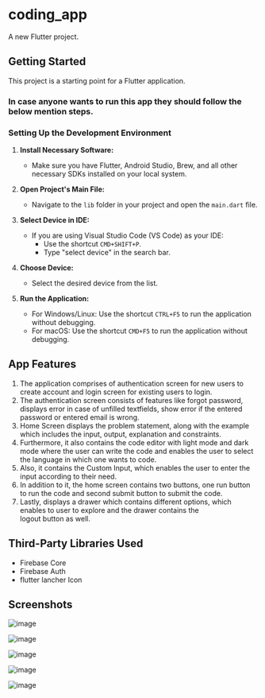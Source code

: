 # coding_app

A new Flutter project.

## Getting Started

This project is a starting point for a Flutter application.

### In case anyone wants to run this app they should follow the below mention steps.
### Setting Up the Development Environment

1. **Install Necessary Software:**
   - Make sure you have Flutter, Android Studio, Brew, and all other necessary SDKs installed on your local system.

2. **Open Project's Main File:**
   - Navigate to the `lib` folder in your project and open the `main.dart` file.

3. **Select Device in IDE:**
   - If you are using Visual Studio Code (VS Code) as your IDE:
     - Use the shortcut `CMD+SHIFT+P`.
     - Type "select device" in the search bar.

4. **Choose Device:**
   - Select the desired device from the list.

5. **Run the Application:**
   - For Windows/Linux: Use the shortcut `CTRL+F5` to run the application without debugging.
   - For macOS: Use the shortcut `CMD+F5` to run the application without debugging.
## App Features
1. The application comprises of authentication screen for new users to create account and login screen for existing users to login.
2. The authentication screen consists of features like forgot password, displays error in case of unfilled textfields, show error if the entered password or entered email is wrong.
3. Home Screen displays the problem statement, along with the example which includes the input, output, explanation and constraints.
4. Furthermore, it also contains the code editor with light mode and dark mode where the user can write the code and enables the user to select the language in which one wants to code.
5. Also, it contains the Custom Input, which enables the user to enter the input according to their need.
6. In addition to it, the home screen contains two buttons, one run button to run the code and second submit button to submit the code.
7. Lastly, displays a drawer which contains different options, which enables to user to explore and the drawer contains the logout button as well.
## Third-Party Libraries Used
* Firebase Core
* Firebase Auth
* flutter lancher Icon
## Screenshots
  ![image](https://github.com/vinaykumar-07/task-App/assets/88262239/adf8adb0-9afd-4dcf-8108-f2b3c183d389)
  
  ![image](https://github.com/vinaykumar-07/task-App/assets/88262239/6636ba7a-8c9a-4d78-9020-bf1ea447c333)
  
  ![image](https://github.com/vinaykumar-07/task-App/assets/88262239/1d88016a-cd53-4aa1-8b34-e6b676721344)
  
  ![image](https://github.com/vinaykumar-07/task-App/assets/88262239/f41085c6-4b9d-468d-9914-01d197aecc72)
  
  ![image](https://github.com/vinaykumar-07/task-App/assets/88262239/8c133db3-0c1b-4783-aa30-cecb01470a9d)
